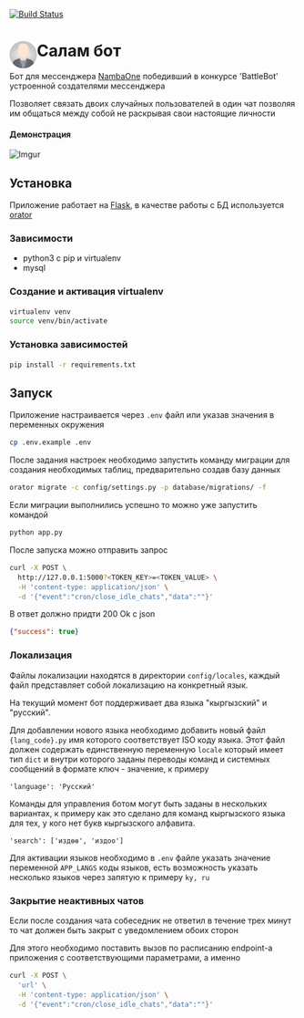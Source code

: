 [![Build Status](https://travis-ci.org/erjanmx/salam-bot.svg?branch=master)](https://travis-ci.org/erjanmx/salam-bot)

 # Салам бот <img src="salam_bot.png" align="left" height="48" width="48" >



Бот для мессенджера [NambaOne](https://namba1.co/) победивший в конкурсе 'BattleBot' устроенной создателями мессенджера

Позволяет связать двоих случайных пользователей в один чат позволяя им общаться между собой не раскрывая свои настоящие личности

#### Демонстрация
![Imgur](http://i.imgur.com/rNPY46j.gif)

## Установка

Приложение работает на [Flask](http://flask.pocoo.org/), в качестве работы с БД используется [orator](https://orator-orm.com/)

### Зависимости

- python3 с pip и virtualenv
- mysql

### Создание и активация virtualenv

```bash
virtualenv venv
source venv/bin/activate
```

### Установка зависимостей

```bash
pip install -r requirements.txt
```

## Запуск

Приложение настраивается через `.env` файл или указав значения в переменных окружения
```bash
cp .env.example .env
```

После задания настроек необходимо запустить команду миграции для создания необходимых таблиц, предварительно создав базу данных

```bash
orator migrate -c config/settings.py -p database/migrations/ -f
```

Если миграции выполнились успешно то можно уже запустить командой

```bash
python app.py
```

После запуска можно отправить запрос 
```bash
curl -X POST \
  http://127.0.0.1:5000?<TOKEN_KEY>=<TOKEN_VALUE> \
  -H 'content-type: application/json' \
  -d '{"event":"cron/close_idle_chats","data":""}'
```

В ответ должно придти 200 Ok c json
```json
{"success": true}
```

### Локализация

Файлы локализации находятся в директории `config/locales`, каждый файл представляет собой локализацию на конкретный язык.

На текущий момент бот поддерживает два языка "кыргызский" и "русский".

Для добавлении нового языка необходимо добавить новый файл `{lang_code}.py` имя которого соответствует ISO коду языка. 
Этот файл должен содержать единственную переменную `locale` который имеет тип `dict` и внутри которого заданы переводы команд и системных сообщений в формате ключ - значение, к примеру

```
'language': 'Русский'
```

Команды для управления ботом могут быть заданы в нескольких вариантах, к примеру как это сделано для команд кыргызского языка для тех, у кого нет букв кыргызского алфавита. 

```
'search': ['издөө', 'издоо']
```

Для активации языков необходимо в `.env` файле указать значение переменной `APP_LANGS` коды языков, есть возможность указать несколько языков через запятую к примеру `ky, ru`
### Закрытие неактивных чатов

Если после создания чата собеседник не ответил в течение трех минут то чат должен быть закрыт с уведомлением обоих сторон

Для этого необходимо поставить вызов по расписанию endpoint-a приложения с соответствующими параметрами, а именно

```bash
curl -X POST \
  'url' \
  -H 'content-type: application/json' \
  -d '{"event":"cron/close_idle_chats","data":""}'
```
